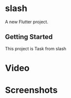 # slash

A new Flutter project.

## Getting Started

This project is Task from slash

# Video

# Screenshots


